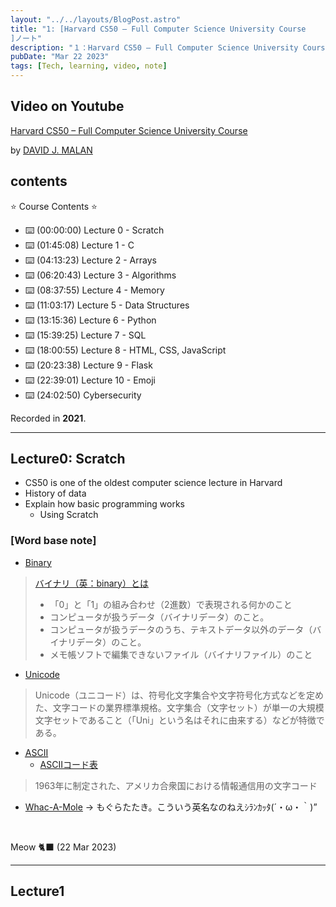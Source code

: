 ```yaml
---
layout: "../../layouts/BlogPost.astro"
title: "1: [Harvard CS50 – Full Computer Science University Course
]ノート"
description: "１：Harvard CS50 – Full Computer Science University Courseより"
pubDate: "Mar 22 2023"
tags: [Tech, learning, video, note]
---
```

## Video on Youtube

[Harvard CS50 – Full Computer Science University Course](https://www.youtube.com/watch?v=8mAITcNt710&t=3377s)

by [DAVID J. MALAN](https://github.com/dmalan)

## contents

⭐️ Course Contents ⭐️

- ⌨️ (00:00:00) Lecture 0 - Scratch
- ⌨️ (01:45:08) Lecture 1 - C
- ⌨️ (04:13:23) Lecture 2 - Arrays
- ⌨️ (06:20:43) Lecture 3 - Algorithms
- ⌨️ (08:37:55) Lecture 4 - Memory
- ⌨️ (11:03:17) Lecture 5 - Data Structures
- ⌨️ (13:15:36) Lecture 6 - Python
- ⌨️ (15:39:25) Lecture 7 - SQL
- ⌨️ (18:00:55) Lecture 8 - HTML, CSS, JavaScript
- ⌨️ (20:23:38) Lecture 9 - Flask
- ⌨️ (22:39:01) Lecture 10 - Emoji
- ⌨️ (24:02:50) Cybersecurity

Recorded in **2021**.

---

## Lecture0: Scratch

- CS50 is one of the oldest computer science lecture in Harvard
- History of data
- Explain how basic programming works
  - Using Scratch

### **[Word base note]**

- [Binary](https://www.techtarget.com/whatis/definition/binary#:~:text=Binary%20describes%20a%20numbering%20scheme,relevant%20output%20to%20the%20user.)

> [バイナリ（英：binary）とは](https://wa3.i-3-i.info/word14226.html)
>
> - 「0」と「1」の組み合わせ（2進数）で表現される何かのこと
> - コンピュータが扱うデータ（バイナリデータ）のこと。
> - コンピュータが扱うデータのうち、テキストデータ以外のデータ（バイナリデータ）のこと。
> - メモ帳ソフトで編集できないファイル（バイナリファイル）のこと

- [Unicode](https://home.unicode.org)

> Unicode（ユニコード）は、符号化文字集合や文字符号化方式などを定めた、文字コードの業界標準規格。文字集合（文字セット）が単一の大規模文字セットであること（「Uni」という名はそれに由来する）などが特徴である。

- [<abbr title="American Standard Code for Information Interchange">ASCII</abbr>](https://www.ascii-code.com)
  - [ASCIIコード表](https://www.k-cube.co.jp/wakaba/server/ascii_code.html)

> 1963年に制定された、アメリカ合衆国における情報通信用の文字コード

- [Whac-A-Mole](https://en.wikipedia.org/wiki/Whac-A-Mole) -> もぐらたたき。こういう英名なのねえｼﾗﾝｶｯﾀ(´・ω・｀)”

<br>

Meow 🐈‍⬛ (22 Mar 2023)

---

## Lecture1
